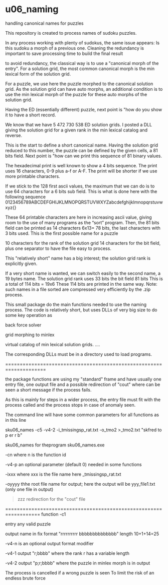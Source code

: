 # u06_naming
handling canonical names for puzzles

This repository is created to process names of sudoku puzzles.

In any process working with plenty of sudokus, the same issue appears: Is this sudoku a morph of a previous one.
Cleaning the redundancy is important to save processing time to build the final result

to avoid redundancy, the classical way is to use a "canonical morph of the entry". For a solution grid, the most common canonical morph is the min lexical form of the solution grid.

For a puzzle, we use here the puzzle morphed to the canonical solution grid. As the solution grid can have auto morphs, an additional condition is to use the min lexical morph of the puzzle for these auto morphs of the solution grid.

Having the ED (essentially different) puzzle, next point is "how do you show it to have a short record.

We know that we have 5 472 730 538 ED solution grids. I posted a DLL giving the solution grid for a given rank in the min lexical catalog and reverse.

This is the start to define a short canonical name. Having the solution grid reduced to this number, the puzzle can be defined by the given cells, a 81 bits field. Next point is "how can we print this sequence of 81 binary values.

The hexadecimal print is well known to show a 4 bits sequence. The print uses 16 characters, 0-9 plus a-f or A-F. The print will be shorter if we use more printable characters.

If we stick to the 128 first ascii values, the maximum that we can do is to use 64 characters for a 6 bits sub field. This is what is done here with the following sequence 0123456789ABCDEFGHIJKLMNOPQRSTUVWXYZabcdefghijklmnopqrstuvwxyz{}

These 64 printable characters are here in increasing ascii value, giving room to the use of many programs as the “sort” program.
Then, the 81 bits field can be printed as 14 characters 6x13= 78 bits, the last characters with 3 bits used.
This is the first possible name for a puzzle

10 characters for the rank of the solution grid 14 characters for the bit field, plus one separator to have the file easy to process.

This "relatively short" name has a big interest; the solution grid rank is explicitly given.

If a very short name is wanted, we can switch easily to the second name, a 19 bytes name. The solution grid rank uses 33 bits the bit field 81 bits This is a total of 114 bits = 19x6 These 114 bits are printed in the same way.
Note: such names in a file sorted are compressed very efficiently by the .zip process.

This small package do the main functions needed to use the naming process. The code is relatively short, but uses DLLs of very big size to do some key operation as

back force solver 

grid morphing to minlex 

virtual catalog of min lexical solution grids. ....

The corresponding DLLs must be in a directory used to load programs.

====================================================================

the package functions are using my "standard" frame and have usually one entry file, one output file and a possible redirection of "cout" where can be seen a short message if the process fails.

As this is mainly for steps in a wider process, the entry file must fit with the process called and the process stops in case of anomaly seen.

The command line will have some common parameters for all functions as in this line

sku06_names -c5  -v4-2 -i_tmissingsp_rat.txt    -o_tmo2   >_tmo2.txt  "skfred to p er r b"

sku06_names for theprogram sku06_names.exe

-cn where n is the function id 

-v4-p an optional parameter (default 0) needed in some functions

-ixxx where xxx is the file name here _tmissingsp_rat.txt 

-oyyyy thhe root file name for output; here the output will be yyy_file1.txt (only one file in output)

>zzz redirection for the "cout" file

==================================================================
function -c1

entry any valid puzzle 

output name  in fix format "rrrrrrrrrr bbbbbbbbbbbbbb" length 10+1+14=25

-v4-n is an optional output format modifier

-v4-1 output "r;bbbb" where the rank r has a variable length

-v4-2 output "p;r;bbbb" where the puzzle in minlex morph is in output

The process is cancelled if a wrong puzzle is seen 
To limit the risk of an endless brute force















